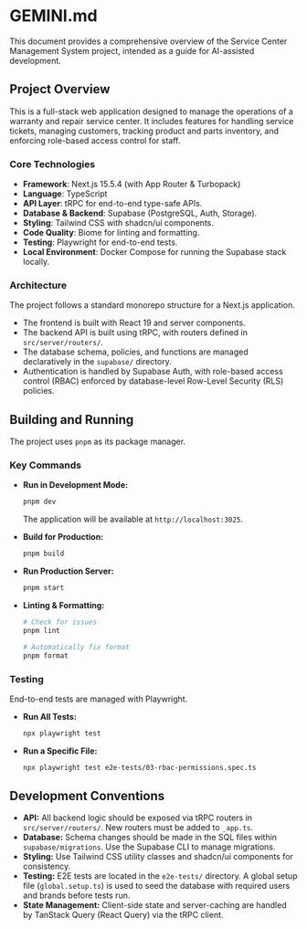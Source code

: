 # GEMINI.md

This document provides a comprehensive overview of the Service Center Management System project, intended as a guide for AI-assisted development.

## Project Overview

This is a full-stack web application designed to manage the operations of a warranty and repair service center. It includes features for handling service tickets, managing customers, tracking product and parts inventory, and enforcing role-based access control for staff.

### Core Technologies

*   **Framework**: Next.js 15.5.4 (with App Router & Turbopack)
*   **Language**: TypeScript
*   **API Layer**: tRPC for end-to-end type-safe APIs.
*   **Database & Backend**: Supabase (PostgreSQL, Auth, Storage).
*   **Styling**: Tailwind CSS with shadcn/ui components.
*   **Code Quality**: Biome for linting and formatting.
*   **Testing**: Playwright for end-to-end tests.
*   **Local Environment**: Docker Compose for running the Supabase stack locally.

### Architecture

The project follows a standard monorepo structure for a Next.js application.
*   The frontend is built with React 19 and server components.
*   The backend API is built using tRPC, with routers defined in `src/server/routers/`.
*   The database schema, policies, and functions are managed declaratively in the `supabase/` directory.
*   Authentication is handled by Supabase Auth, with role-based access control (RBAC) enforced by database-level Row-Level Security (RLS) policies.

## Building and Running

The project uses `pnpm` as its package manager.

### Key Commands

*   **Run in Development Mode:**
    ```bash
    pnpm dev
    ```
    The application will be available at `http://localhost:3025`.

*   **Build for Production:**
    ```bash
    pnpm build
    ```

*   **Run Production Server:**
    ```bash
    pnpm start
    ```

*   **Linting & Formatting:**
    ```bash
    # Check for issues
    pnpm lint

    # Automatically fix format
    pnpm format
    ```

### Testing

End-to-end tests are managed with Playwright.

*   **Run All Tests:**
    ```bash
    npx playwright test
    ```

*   **Run a Specific File:**
    ```bash
    npx playwright test e2e-tests/03-rbac-permissions.spec.ts
    ```

## Development Conventions

*   **API:** All backend logic should be exposed via tRPC routers in `src/server/routers/`. New routers must be added to `_app.ts`.
*   **Database:** Schema changes should be made in the SQL files within `supabase/migrations`. Use the Supabase CLI to manage migrations.
*   **Styling:** Use Tailwind CSS utility classes and shadcn/ui components for consistency.
*   **Testing:** E2E tests are located in the `e2e-tests/` directory. A global setup file (`global.setup.ts`) is used to seed the database with required users and brands before tests run.
*   **State Management:** Client-side state and server-caching are handled by TanStack Query (React Query) via the tRPC client.
